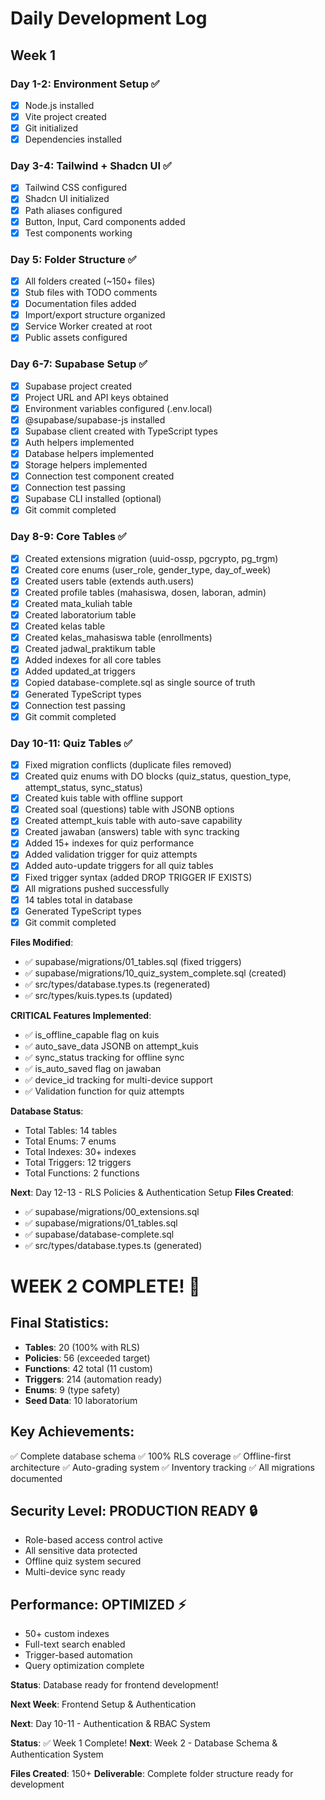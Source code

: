 # Daily Development Log

## Week 1

### Day 1-2: Environment Setup ✅
- [x] Node.js installed
- [x] Vite project created
- [x] Git initialized
- [x] Dependencies installed

### Day 3-4: Tailwind + Shadcn UI ✅
- [x] Tailwind CSS configured
- [x] Shadcn UI initialized
- [x] Path aliases configured
- [x] Button, Input, Card components added
- [x] Test components working

### Day 5: Folder Structure ✅
- [x] All folders created (~150+ files)
- [x] Stub files with TODO comments
- [x] Documentation files added
- [x] Import/export structure organized
- [x] Service Worker created at root
- [x] Public assets configured

### Day 6-7: Supabase Setup ✅
- [x] Supabase project created
- [x] Project URL and API keys obtained
- [x] Environment variables configured (.env.local)
- [x] @supabase/supabase-js installed
- [x] Supabase client created with TypeScript types
- [x] Auth helpers implemented
- [x] Database helpers implemented
- [x] Storage helpers implemented
- [x] Connection test component created
- [x] Connection test passing
- [x] Supabase CLI installed (optional)
- [x] Git commit completed

### Day 8-9: Core Tables ✅
- [x] Created extensions migration (uuid-ossp, pgcrypto, pg_trgm)
- [x] Created core enums (user_role, gender_type, day_of_week)
- [x] Created users table (extends auth.users)
- [x] Created profile tables (mahasiswa, dosen, laboran, admin)
- [x] Created mata_kuliah table
- [x] Created laboratorium table
- [x] Created kelas table
- [x] Created kelas_mahasiswa table (enrollments)
- [x] Created jadwal_praktikum table
- [x] Added indexes for all core tables
- [x] Added updated_at triggers
- [x] Copied database-complete.sql as single source of truth
- [x] Generated TypeScript types
- [x] Connection test passing
- [x] Git commit completed

### Day 10-11: Quiz Tables ✅
- [x] Fixed migration conflicts (duplicate files removed)
- [x] Created quiz enums with DO blocks (quiz_status, question_type, attempt_status, sync_status)
- [x] Created kuis table with offline support
- [x] Created soal (questions) table with JSONB options
- [x] Created attempt_kuis table with auto-save capability
- [x] Created jawaban (answers) table with sync tracking
- [x] Added 15+ indexes for quiz performance
- [x] Added validation trigger for quiz attempts
- [x] Added auto-update triggers for all quiz tables
- [x] Fixed trigger syntax (added DROP TRIGGER IF EXISTS)
- [x] All migrations pushed successfully
- [x] 14 tables total in database
- [x] Generated TypeScript types
- [x] Git commit completed

**Files Modified**:
- ✅ supabase/migrations/01_tables.sql (fixed triggers)
- ✅ supabase/migrations/10_quiz_system_complete.sql (created)
- ✅ src/types/database.types.ts (regenerated)
- ✅ src/types/kuis.types.ts (updated)

**CRITICAL Features Implemented**:
- ✅ is_offline_capable flag on kuis
- ✅ auto_save_data JSONB on attempt_kuis
- ✅ sync_status tracking for offline sync
- ✅ is_auto_saved flag on jawaban
- ✅ device_id tracking for multi-device support
- ✅ Validation function for quiz attempts

**Database Status**:
- Total Tables: 14 tables
- Total Enums: 7 enums
- Total Indexes: 30+ indexes
- Total Triggers: 12 triggers
- Total Functions: 2 functions

**Next**: Day 12-13 - RLS Policies & Authentication Setup
**Files Created**: 
- ✅ supabase/migrations/00_extensions.sql
- ✅ supabase/migrations/01_tables.sql
- ✅ supabase/database-complete.sql
- ✅ src/types/database.types.ts (generated)
# WEEK 2 COMPLETE! 🎉

## Final Statistics:
- **Tables**: 20 (100% with RLS)
- **Policies**: 56 (exceeded target)
- **Functions**: 42 total (11 custom)
- **Triggers**: 214 (automation ready)
- **Enums**: 9 (type safety)
- **Seed Data**: 10 laboratorium

## Key Achievements:
✅ Complete database schema
✅ 100% RLS coverage
✅ Offline-first architecture
✅ Auto-grading system
✅ Inventory tracking
✅ All migrations documented

## Security Level: PRODUCTION READY 🔒
- Role-based access control active
- All sensitive data protected
- Offline quiz system secured
- Multi-device sync ready

## Performance: OPTIMIZED ⚡
- 50+ custom indexes
- Full-text search enabled
- Trigger-based automation
- Query optimization complete

**Status**: Database ready for frontend development!

**Next Week**: Frontend Setup & Authentication

**Next**: Day 10-11 - Authentication & RBAC System

**Status**: ✅ Week 1 Complete!
**Next**: Week 2 - Database Schema & Authentication System

**Files Created**: 150+
**Deliverable**: Complete folder structure ready for development